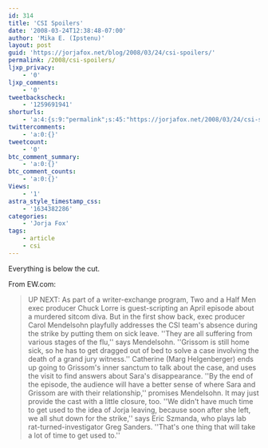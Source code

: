 ```yaml
---
id: 314
title: 'CSI Spoilers'
date: '2008-03-24T12:38:48-07:00'
author: 'Mika E. (Ipstenu)'
layout: post
guid: 'https://jorjafox.net/blog/2008/03/24/csi-spoilers/'
permalink: /2008/csi-spoilers/
ljxp_privacy:
    - '0'
ljxp_comments:
    - '0'
tweetbackscheck:
    - '1259691941'
shorturls:
    - 'a:4:{s:9:"permalink";s:45:"https://jorjafox.net/2008/03/24/csi-spoilers/";s:7:"tinyurl";s:25:"http://tinyurl.com/kkegfs";s:4:"isgd";s:18:"http://is.gd/534Sv";s:5:"bitly";s:20:"http://bit.ly/8bhWEd";}'
twittercomments:
    - 'a:0:{}'
tweetcount:
    - '0'
btc_comment_summary:
    - 'a:0:{}'
btc_comment_counts:
    - 'a:0:{}'
Views:
    - '1'
astra_style_timestamp_css:
    - '1634382286'
categories:
    - 'Jorja Fox'
tags:
    - article
    - csi
---
```


Everything is below the cut.<!--more-->

From EW.com:
<blockquote>UP NEXT: As part of a writer-exchange program, Two and a Half Men exec producer Chuck Lorre is guest-scripting an April episode about a murdered sitcom diva. But in the first show back, exec producer Carol Mendelsohn playfully addresses the CSI team's absence during the strike by putting them on sick leave. ''They are all suffering from various stages of the flu,'' says Mendelsohn. ''Grissom is still home sick, so he has to get dragged out of bed to solve a case involving the death of a grand jury witness.'' Catherine (Marg Helgenberger) ends up going to Grissom's inner sanctum to talk about the case, and uses the visit to find answers about Sara's disappearance. ''By the end of the episode, the audience will have a better sense of where Sara and Grissom are with their relationship,'' promises Mendelsohn. It may just provide the cast with a little closure, too. ''We didn't have much time to get used to the idea of Jorja leaving, because soon after she left, we all shut down for the strike,'' says Eric Szmanda, who plays lab rat-turned-investigator Greg Sanders. ''That's one thing that will take a lot of time to get used to.'' </blockquote>